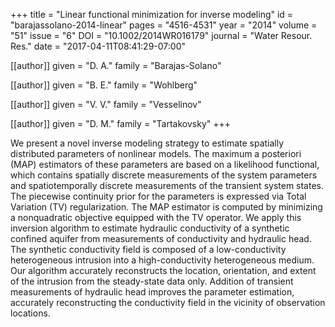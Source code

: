 +++
title   = "Linear functional minimization for inverse modeling"
id      = "barajassolano-2014-linear"
pages   = "4516-4531"
year    = "2014"
volume  = "51"
issue   = "6"
DOI     = "10.1002/2014WR016179"
journal = "Water Resour. Res."
date    = "2017-04-11T08:41:29-07:00"

[[author]]
	given = "D. A."
	family = "Barajas-Solano"
	
[[author]]
	given = "B. E."
	family = "Wohlberg"
	
[[author]]
	given = "V. V."
	family = "Vesselinov"

[[author]]
	given = "D. M."
	family = "Tartakovsky"
+++

We present a novel inverse modeling strategy to estimate spatially distributed parameters of nonlinear models.  The maximum a posteriori (MAP) estimators of these parameters are based on a likelihood functional, which contains spatially discrete measurements of the system parameters and spatiotemporally discrete measurements of the transient system states.  The piecewise continuity prior for the parameters is expressed via Total Variation (TV) regularization.  The MAP estimator is computed by minimizing a nonquadratic objective equipped with the TV operator.  We apply this inversion algorithm to estimate hydraulic conductivity of a synthetic confined aquifer from measurements of conductivity and hydraulic head.  The synthetic conductivity field is composed of a low-conductivity heterogeneous intrusion into a high-conductivity heterogeneous medium.  Our algorithm accurately reconstructs the location, orientation, and extent of the intrusion from the steady-state data only.  Addition of transient measurements of hydraulic head improves the parameter estimation, accurately reconstructing the conductivity field in the vicinity of observation locations.
